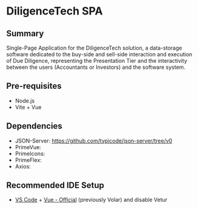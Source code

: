 # DiligenceTech SPA

## Summary

Single-Page Application for the DiligenceTech solution, a data-storage software dedicated to the buy-side and sell-side interaction and execution of Due Diligence, representing the Presentation Tier and the interactivity between the users (Accountants or Investors) and the software system.

## Pre-requisites

- Node.js
- Vite + Vue

## Dependencies

- JSON-Server: https://github.com/typicode/json-server/tree/v0
- PrimeVue: 
- PrimeIcons: 
- PrimeFlex: 
- Axios: 

## Recommended IDE Setup

- [VS Code](https://code.visualstudio.com/) + [Vue - Official](https://marketplace.visualstudio.com/items?itemName=Vue.volar) (previously Volar) and disable Vetur
